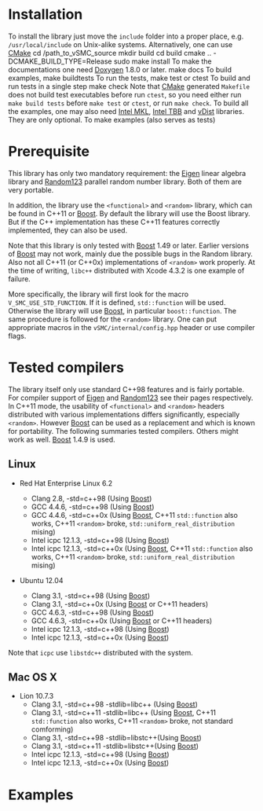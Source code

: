 [CMake]: http://www.cmake.org/
[Eigen]: http://eigen.tuxfamily.org/index.php
[Random123]: http://www.thesalmons.org/john/random123/releases/latest/docs/index.html
[Boost]: http://www.boost.org/
[MKL]: http://software.intel.com/en-us/articles/intel-mkl/
[TBB]: http://threadingbuildingblocks.org/
[vDist]: https://github.com/zhouyan/vDist


# Installation

To install the library just move the `include` folder into a proper place, e.g.
`/usr/local/include` on Unix-alike systems. Alternatively, one can use
[CMake](CMake)
    cd /path_to_vSMC_source 
    mkdir build
    cd build
    cmake .. -DCMAKE_BUILD_TYPE=Release
    sudo make install
To make the documentations one need [Doxygen](Doxygen) 1.8.0 or later.
    make docs
To build examples,
    make buildtests
To run the tests,
    make test
or
    ctest
To build and run tests in a single step
    make check
Note that [CMake](CMake) generated `Makefile` does not build test executables
before run `ctest`, so you need either run `make build tests` before `make
test` or `ctest`, or run `make check`. To build all the examples, one may also
need [Intel MKL](MKL), [Intel TBB](TBB) and [vDist](vDist) libraries.  They
are only optional. To make examples (also serves as tests)

# Prerequisite 

This library has only two mandatory requirement: the [Eigen](Eigen)
linear algebra library and [Random123](Random123) parallel random number
library. Both of them are very portable.

In addition, the library use the `<functional>` and `<random>` library, which
can be found in C++11 or [Boost](Boost). By default the library will use the
Boost library. But if the C++ implementation has these C++11 features
correctly implemented, they can also be used.

Note that this library is only tested with [Boost](Boost) 1.49 or later.
Earlier versions of [Boost](Boost) may not work, mainly due the possible bugs
in the Random library. Also not all C++11 (or C++0x) implementations of
`<random>` work properly. At the time of writing, `libc++` distributed with
Xcode 4.3.2 is one example of failure.

More specifically, the library will first look for the macro
`V_SMC_USE_STD_FUNCTION`. If it is defined, `std::function` will be used.
Otherwise the library will use [Boost](Boost), in particular
`boost::function`. The same procedure is followed for the `<random>` library.
One can put appropriate macros in the `vSMC/internal/config.hpp` header or use
compiler flags.

# Tested compilers

The library itself only use standard C++98 features and is fairly portable.
For compiler support of [Eigen](Eigen) and [Random123](Random123) see their
pages respectively. In C++11 mode, the usability of `<functional>` and
`<random>` headers distributed with various implementations differs
significantly, especially `<random>`. However [Boost](Boost) can be used as a
replacement and which is known for portability. The following summaries tested
compilers. Others might work as well. [Boost](Boost) 1.4.9 is used.

## Linux

- Red Hat Enterprise Linux 6.2
  * Clang 2.8, -std=c++98 (Using [Boost](Boost))
  * GCC 4.4.6, -std=c++98 (Using [Boost](Boost))
  * GCC 4.4.6, -std=c++0x (Using [Boost](Boost), C++11 `std::function` also works, C++11 `<random>` broke, `std::uniform_real_distribution` mising)
  * Intel icpc 12.1.3, -std=c++98 (Using [Boost](Boost))
  * Intel icpc 12.1.3, -std=c++0x (Using [Boost](Boost), C++11 `std::function` also works, C++11 `<random>` broke, `std::uniform_real_distribution` mising)

- Ubuntu 12.04
  * Clang 3.1, -std=c++98 (Using [Boost](Boost))
  * Clang 3.1, -std=c++0x (Using [Boost](Boost) or C++11 headers)
  * GCC 4.6.3, -std=c++98 (Using [Boost](Boost))
  * GCC 4.6.3, -std=c++0x (Using [Boost](Boost) or C++11 headers)
  * Intel icpc 12.1.3, -std=c++98 (Using [Boost](Boost))
  * Intel icpc 12.1.3, -std=c++0x (Using [Boost](Boost))

Note that `icpc` use `libstdc++` distributed with the system. 

## Mac OS X

- Lion 10.7.3
  * Clang 3.1, -std=c++98 -stdlib=libc++ (Using [Boost](Boost))
  * Clang 3.1, -std=c++11 -stdlib=libc++ (Using [Boost](Boost), C++11 `std::function` also works, C++11 `<random>` broke, not standard comforming)
  * Clang 3.1, -std=c++98 -stdlib=libstc++(Using [Boost](Boost))
  * Clang 3.1, -std=c++11 -stdlib=libstc++(Using [Boost](Boost))
  * Intel icpc 12.1.3, -std=c++98 (Using [Boost](Boost))
  * Intel icpc 12.1.3, -std=c++0x (Using [Boost](Boost))
  

# Examples

